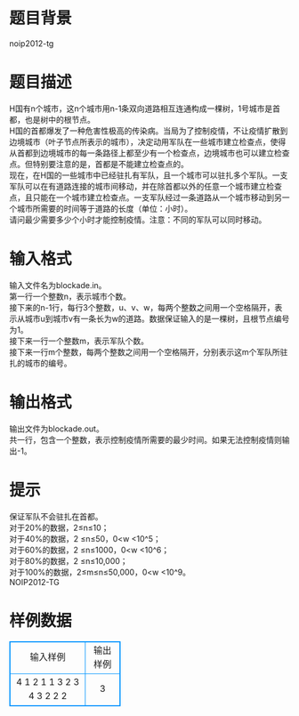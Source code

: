 # 

 
 # 题目背景 
noip2012-tg 

 
 # 题目描述 
H国有n个城市，这n个城市用n-1条双向道路相互连通构成一棵树，1号城市是首都，也是树中的根节点。<br>H国的首都爆发了一种危害性极高的传染病。当局为了控制疫情，不让疫情扩散到边境城市（叶子节点所表示的城市），决定动用军队在一些城市建立检查点，使得从首都到边境城市的每一条路径上都至少有一个检查点，边境城市也可以建立检查点。但特别要注意的是，首都是不能建立检查点的。<br>现在，在H国的一些城市中已经驻扎有军队，且一个城市可以驻扎多个军队。一支军队可以在有道路连接的城市间移动，并在除首都以外的任意一个城市建立检查点，且只能在一个城市建立检查点。一支军队经过一条道路从一个城市移动到另一个城市所需要的时间等于道路的长度（单位：小时）。<br>请问最少需要多少个小时才能控制疫情。注意：不同的军队可以同时移动。<br> 

 
 # 输入格式 
输入文件名为blockade.in。<br>第一行一个整数n，表示城市个数。<br>接下来的n-1行，每行3个整数，u、v、w，每两个整数之间用一个空格隔开，表示从城市u到城市v有一条长为w的道路。数据保证输入的是一棵树，且根节点编号为1。<br>接下来一行一个整数m，表示军队个数。<br>接下来一行m个整数，每两个整数之间用一个空格隔开，分别表示这m个军队所驻扎的城市的编号。 

 
 # 输出格式 
输出文件为blockade.out。<br>共一行，包含一个整数，表示控制疫情所需要的最少时间。如果无法控制疫情则输出-1。<br> 

 
 # 提示 
保证军队不会驻扎在首都。<br>对于20%的数据，2≤n≤10；<br>对于40%的数据，2&nbsp;≤n≤50，0&lt;w&nbsp;&lt;10^5；<br>对于60%的数据，2&nbsp;≤n≤1000，0&lt;w&nbsp;&lt;10^6；<br>对于80%的数据，2&nbsp;≤n≤10,000；<br>对于100%的数据，2≤m≤n≤50,000，0&lt;w&nbsp;&lt;10^9。<br>NOIP2012-TG 
# 样例数据
<style>
        table,table tr th, table tr td { border:1px solid #0094ff; }
        table { width: 200px; min-height: 25px; line-height: 25px; text-align: center; border-collapse: collapse;}   
    </style>
<table>
	<tr>
		<td>输入样例</td>
		<td>输出样例</td>
	</tr>
<tr><td>4
1 2 1
1 3 2
3 4 3
2
2 2
</td><td>3</td></tr></table>
